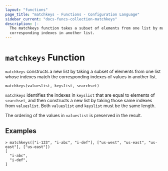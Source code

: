 ```yaml
---
layout: "functions"
page_title: "matchkeys - Functions - Configuration Language"
sidebar_current: "docs-funcs-collection-matchkeys"
description: |-
  The matchkeys function takes a subset of elements from one list by matching
  corresponding indexes in another list.
---
```


# `matchkeys` Function

`matchkeys` constructs a new list by taking a subset of elements from one
list whose indexes match the corresponding indexes of values in another
list.

```hcl
matchkeys(valueslist, keyslist, searchset)
```

`matchkeys` identifies the indexes in `keyslist` that are equal to elements of
`searchset`, and then constructs a new list by taking those same indexes from
`valueslist`. Both `valueslist` and `keyslist` must be the same length.

The ordering of the values in `valueslist` is preserved in the result.

## Examples

```
> matchkeys(["i-123", "i-abc", "i-def"], ["us-west", "us-east", "us-east"], ["us-east"])
[
  "i-abc",
  "i-def",
]
```
